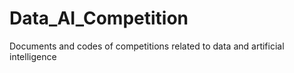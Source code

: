 # Data_AI_Competition
Documents and codes of competitions related to data and artificial intelligence
